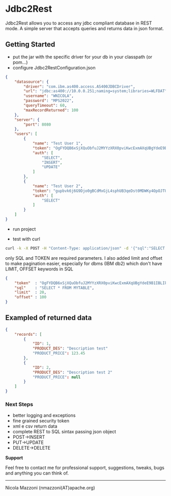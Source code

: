 # Jdbc2Rest

Jdbc2Rest allows you to access any jdbc compliant database in REST mode. A simple server that accepts queries and returns data in json format.


## Getting Started

* put the jar with the specific driver for your db in your classpath (or pom...)
* configure Jdbc2RestConfiguration.json

```json
{
	"datasource": {
		"driver": "com.ibm.as400.access.AS400JDBCDriver",
		"url": "jdbc:as400://10.0.0.251;naming=system;libraries=WLFDAT",
		"username": "WNICOLA",
		"password": "MPS2022",
		"queryTimeout": 60,
		"maxRecordReturned": 100
	},
	"server": {
		"port": 8080
	},
	"users": [
		{
			"name": "Test User 1",
			"token": "OgFYDQB6xSjXQuObfuJ2MYYzXRX0pviKwcExmAXqUBgYdeE9B1IBLIkgTlH4JU3j",
			"auth": [
				"SELECT",
				"INSERT",
				"UPDATE"
			]
		},
		{
			"name": "Test User 2",
			"token": "gupbvk6j6G9Djo0gBCdMxGjL4sphUB3qeDst0MDWKy4OpOJTUiHFuCmm9jmU2iKh",
			"auth": [
				"SELECT"
			]
		}
	]
}

```

* run project

* test with curl

```bash
curl -k -X POST -H "Content-Type: application/json" -d '{"sql":"SELECT * FROM MYTABLE", "token"  : "OgFYDQB6xSjXQuObfuJ2MYYzXRX0pviKwcExmAXqUBgYdeE9B1IBLIkgTlH4JU3j"}' http://localhost:8080/jdbc2rest/v1
```


only SQL and TOKEN are required parameters.
I also added limit and offset to make pagination easier, especially for dbms (IBM db2) which don't have LIMIT, OFFSET keywords in SQL

```json
{
	"token"  : "OgFYDQB6xSjXQuObfuJ2MYYzXRX0pviKwcExmAXqUBgYdeE9B1IBLIkgTlH4JU3j",
	"sql"    : "SELECT * FROM MYTABLE",
	"limit"  : 20,
	"offset" : 100
}
```


## Exampled of returned data
 
```json
{
	"records": [
		{
			"ID": 1,
			"PRODUCT_DES": "Description test"
			"PRODUCT_PRICE": 123.45
		},
		{
			"ID": 2,
			"PRODUCT_DES": "Description test 2"
			"PRODUCT_PRICE": null
		}
	]
}
```




### Next Steps
* better logging and exceptions
* fine grained security token
* xml e csv return data
* complete REST to SQL sintax passing json object
* 	POST->INSERT
* 	PUT->UPDATE
* 	DELETE->DELETE


**Support**

Feel free to contact me for professional support, suggestions, tweaks, bugs and anything you can think of.


-----------------

Nicola Mazzoni (nmazzoni(AT)apache.org)
